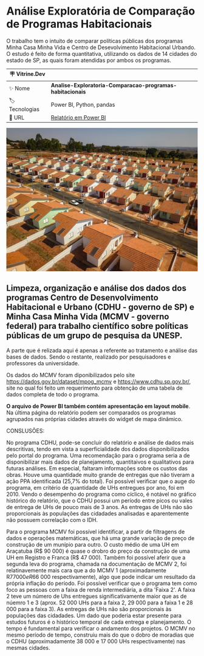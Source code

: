 # Análise Exploratória de Comparação de Programas Habitacionais
O trabalho tem o intuito de comparar políticas públicas dos programas Minha Casa Minha Vida e Centro de Desevolvimento Habitacional Urbando. O estudo é feito de forma quantitativa, utilizando os dados de 14 cidades do estado de SP, as quais foram atendidas por ambos os programas.

| :placard: Vitrine.Dev |     |
| -------------  | --- |
| :sparkles: Nome        | **Analise-Exploratoria-Comparacao-programas-habitacionais**
| :label: Tecnologias | Power BI, Python, pandas
| :rocket: URL         | [Relatório em Power BI](https://app.powerbi.com/view?r=eyJrIjoiMmMwMjliODAtYzQyMC00ZGRjLThlOTktYjE0MWQ0ODU5NTg1IiwidCI6IjY0MWNkNGE2LTU5OTgtNDMxNy05ZTRhLTQ2ZjM2NjhmZGFjNCJ9&pageName=ReportSection)

![Comparação programas habitacionais](/cdhu.jpg#vitrinedev)

## Limpeza, organização e análise dos dados dos programas Centro de Desenvolvimento Habitacional e Urbano (CDHU - governo de SP) e Minha Casa Minha Vida (MCMV - governo federal) para trabalho científico sobre políticas públicas de um grupo de pesquisa da UNESP.

A parte que é relizada aqui é apenas a referente ao tratamento e análise das bases de dados. Sendo o restante, realizado por pesquisadores e professores da universidade.

Os dados do MCMV foram diponibilizados pelo site https://dados.gov.br/dataset/mpog_mcmv e https://www.cdhu.sp.gov.br/, site no qual foi feito um requerimento para obtenção de uma tabela de dados completa de todo o programa. 

**O arquivo de Power BI também contém apresentação em layout mobile**. Na última página do relatório podem ser comparados os programas agrupados nas próprias cidades através do widget de mapa dinâmico.

CONSLUSÕES:

No programa CDHU, pode-se concluir do relatório e análise de dados mais descritivas, tendo em vista a superficialidade dos dados disponibilizados pelo portal do programa. Uma recomendação para o programa seria a de disponibilizar mais dados de planejamento, quantitaivos e qualitativos para futuras análises. Em especial, faltaram informações sobre os custos das obras. Houve uma quantidade muito grande de entregas que não tiveram a ação PPA identificada (25,7% do total). Foi possível verificar que o auge do programa, em critério de quantidade de UHs entregues por ano, foi em 2010. Vendo o desempenho do programa como cíclico, é notável no gráfico histórico do relatório, que o CDHU possui um período entre picos ou vales de entrega de UHs de pouco mais de 3 anos. As entregas de UHs não são proporcionais às populações das cidadades analisadas e aparentemente não possuem correlação com o IDH.

Para o programa MCMV foi possível identificar, a partir de filtragens de dados e operações matemáticas, que há uma grande variação de preço de construção de um munípio para outro. O custo médio de uma UH em Araçatuba (R$ 90 000) é quase o drobro do preço da construção de uma UH em Registro e Franca (R$ 47 000). Também foi possível aferir que a segunda leva do programa, chamada na documentação de MCMV 2, foi relatinavemente mais cara que a do MCMV 1 (aproximadamente R$77 000 e R$66 000 respectivamente), algo que pode indicar um resultado da própria inflação do período. Foi possível verificar que o programa tem como foco as pessoas com a faixa de renda intermediária, a dita 'Faixa 2'. A faixa 2 teve um número de Uhs entregues significativamente maior que as de núemro 1 e 3 (aprox. 52 000 UHs para a faixa 2, 29 000 para a faixa 1 e 28 000 para a faixa 3). As entregas de UHs não são proporcionais às populações das cidadades. Um dado que poderia estar presente para estudos futuros é o histórico temporal de cada entrega e planejamento. O tempo é fundamental para verificar o andamento dos projetos. O MCMV no mesmo período de tempo, construiu mais do que o dobro de moradias que o CDHU (aproximadamente 38 000 e 17 000 UHs respectivamente) nas mesmas cidades.
